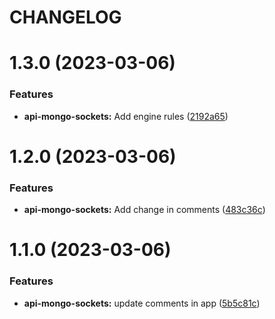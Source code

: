# CHANGELOG

# 1.3.0 (2023-03-06)


### Features

* **api-mongo-sockets:** Add engine rules ([2192a65](https://github.com/oinsua/monorepo-backend/commit/2192a651982c1cbe1dd77b9f9c5b8e66975560f0))



# 1.2.0 (2023-03-06)


### Features

* **api-mongo-sockets:** Add change in comments ([483c36c](https://github.com/oinsua/monorepo-backend/commit/483c36c82607971a5da752dfbc3e08ea79217ccf))



# 1.1.0 (2023-03-06)


### Features

* **api-mongo-sockets:** update comments in app ([5b5c81c](https://github.com/oinsua/monorepo-backend/commit/5b5c81c82b9973a60cf77a072b46addcaf29eaef))



